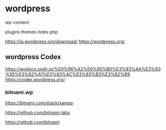 # wordpress
wp-content

plugins
themes
index.php


https://ja.wordpress.org/download/
https://wordpress.org/

## wordpress Codex
https://wpdocs.osdn.jp/%E9%96%A2%E6%95%B0%E3%83%AA%E3%83%95%E3%82%A1%E3%83%AC%E3%83%B3%E3%82%B9
https://codex.wordpress.org/

### bitnami.wp
https://bitnami.com/stack/xampp

https://github.com/bitnami-labs

https://github.com/bitnami

